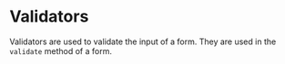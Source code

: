 # Validators

Validators are used to validate the input of a form. They are used in the `validate` method of a form.
